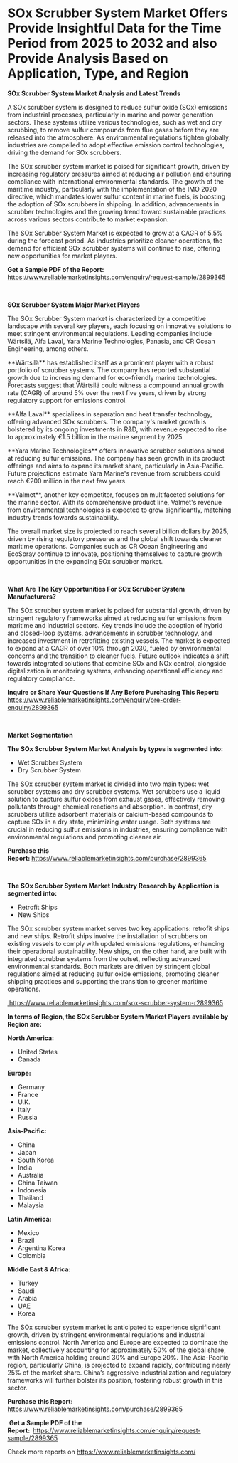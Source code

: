 <p><h1>SOx Scrubber System Market Offers Provide Insightful Data for the Time Period from 2025 to 2032 and also Provide Analysis Based on Application, Type, and Region</h1></p><p><strong>SOx Scrubber System Market Analysis and Latest Trends</strong></p>
<p><p>A SOx scrubber system is designed to reduce sulfur oxide (SOx) emissions from industrial processes, particularly in marine and power generation sectors. These systems utilize various technologies, such as wet and dry scrubbing, to remove sulfur compounds from flue gases before they are released into the atmosphere. As environmental regulations tighten globally, industries are compelled to adopt effective emission control technologies, driving the demand for SOx scrubbers.</p><p>The SOx scrubber system market is poised for significant growth, driven by increasing regulatory pressures aimed at reducing air pollution and ensuring compliance with international environmental standards. The growth of the maritime industry, particularly with the implementation of the IMO 2020 directive, which mandates lower sulfur content in marine fuels, is boosting the adoption of SOx scrubbers in shipping. In addition, advancements in scrubber technologies and the growing trend toward sustainable practices across various sectors contribute to market expansion. </p><p>The SOx Scrubber System Market is expected to grow at a CAGR of 5.5% during the forecast period. As industries prioritize cleaner operations, the demand for efficient SOx scrubber systems will continue to rise, offering new opportunities for market players.</p></p>
<p><strong>Get a Sample PDF of the Report:&nbsp;</strong> <a href="https://www.reliablemarketinsights.com/enquiry/request-sample/2899365?utm_campaign=3558&utm_medium=2&utm_source=Github&utm_content=ia&utm_term=15032025&utm_id=sox-scrubber-system">https://www.reliablemarketinsights.com/enquiry/request-sample/2899365</a></p>
<p>&nbsp;</p>
<p><strong>SOx Scrubber System Major Market Players</strong></p>
<p><p>The SOx Scrubber System market is characterized by a competitive landscape with several key players, each focusing on innovative solutions to meet stringent environmental regulations. Leading companies include Wärtsilä, Alfa Laval, Yara Marine Technologies, Panasia, and CR Ocean Engineering, among others.</p><p>**Wärtsilä** has established itself as a prominent player with a robust portfolio of scrubber systems. The company has reported substantial growth due to increasing demand for eco-friendly marine technologies. Forecasts suggest that Wärtsilä could witness a compound annual growth rate (CAGR) of around 5% over the next five years, driven by strong regulatory support for emissions control.</p><p>**Alfa Laval** specializes in separation and heat transfer technology, offering advanced SOx scrubbers. The company's market growth is bolstered by its ongoing investments in R&D, with revenue expected to rise to approximately €1.5 billion in the marine segment by 2025. </p><p>**Yara Marine Technologies** offers innovative scrubber solutions aimed at reducing sulfur emissions. The company has seen growth in its product offerings and aims to expand its market share, particularly in Asia-Pacific. Future projections estimate Yara Marine's revenue from scrubbers could reach €200 million in the next few years.</p><p>**Valmet**, another key competitor, focuses on multifaceted solutions for the marine sector. With its comprehensive product line, Valmet's revenue from environmental technologies is expected to grow significantly, matching industry trends towards sustainability.</p><p>The overall market size is projected to reach several billion dollars by 2025, driven by rising regulatory pressures and the global shift towards cleaner maritime operations. Companies such as CR Ocean Engineering and EcoSpray continue to innovate, positioning themselves to capture growth opportunities in the expanding SOx scrubber market.</p></p>
<p>&nbsp;</p>
<p><strong>What Are The Key Opportunities For SOx Scrubber System Manufacturers?</strong></p>
<p><p>The SOx scrubber system market is poised for substantial growth, driven by stringent regulatory frameworks aimed at reducing sulfur emissions from maritime and industrial sectors. Key trends include the adoption of hybrid and closed-loop systems, advancements in scrubber technology, and increased investment in retrofitting existing vessels. The market is expected to expand at a CAGR of over 10% through 2030, fueled by environmental concerns and the transition to cleaner fuels. Future outlook indicates a shift towards integrated solutions that combine SOx and NOx control, alongside digitalization in monitoring systems, enhancing operational efficiency and regulatory compliance.</p></p>
<p><strong>Inquire or Share Your Questions If Any Before Purchasing This Report:</strong> <a href="https://www.reliablemarketinsights.com/enquiry/pre-order-enquiry/2899365?utm_campaign=3558&utm_medium=2&utm_source=Github&utm_content=ia&utm_term=15032025&utm_id=sox-scrubber-system">https://www.reliablemarketinsights.com/enquiry/pre-order-enquiry/2899365</a></p>
<p>&nbsp;</p>
<p><strong>Market Segmentation</strong></p>
<p><strong>The SOx Scrubber System Market Analysis by types is segmented into:</strong></p>
<p><ul><li>Wet Scrubber System</li><li>Dry Scrubber System</li></ul></p>
<p><p>The SOx scrubber system market is divided into two main types: wet scrubber systems and dry scrubber systems. Wet scrubbers use a liquid solution to capture sulfur oxides from exhaust gases, effectively removing pollutants through chemical reactions and absorption. In contrast, dry scrubbers utilize adsorbent materials or calcium-based compounds to capture SOx in a dry state, minimizing water usage. Both systems are crucial in reducing sulfur emissions in industries, ensuring compliance with environmental regulations and promoting cleaner air.</p></p>
<p><strong>Purchase this Report:&nbsp;</strong><a href="https://www.reliablemarketinsights.com/purchase/2899365?utm_campaign=3558&utm_medium=2&utm_source=Github&utm_content=ia&utm_term=15032025&utm_id=sox-scrubber-system">https://www.reliablemarketinsights.com/purchase/2899365</a></p>
<p>&nbsp;</p>
<p><strong>The SOx Scrubber System Market Industry Research by Application is segmented into:</strong></p>
<p><ul><li>Retrofit Ships</li><li>New Ships</li></ul></p>
<p><p>The SOx scrubber system market serves two key applications: retrofit ships and new ships. Retrofit ships involve the installation of scrubbers on existing vessels to comply with updated emissions regulations, enhancing their operational sustainability. New ships, on the other hand, are built with integrated scrubber systems from the outset, reflecting advanced environmental standards. Both markets are driven by stringent global regulations aimed at reducing sulfur oxide emissions, promoting cleaner shipping practices and supporting the transition to greener maritime operations.</p></p>
<p><a href="https://www.reliablemarketinsights.com/sox-scrubber-system-r2899365?utm_campaign=3558&utm_medium=2&utm_source=Github&utm_content=ia&utm_term=15032025&utm_id=sox-scrubber-system">&nbsp;https://www.reliablemarketinsights.com/sox-scrubber-system-r2899365</a></p>
<p><strong>In terms of Region, the SOx Scrubber System Market Players available by Region are:</strong></p>
<p>
    <p> <strong> North America: </strong>
        <ul>
            <li>United States</li>
            <li>Canada</li>
        </ul>
        </p> 
    <p> <strong> Europe: </strong>
        <ul>
            <li>Germany</li>
            <li>France</li>
            <li>U.K.</li>
            <li>Italy</li>
            <li>Russia</li>
        </ul>
        </p> 
    <p> <strong> Asia-Pacific: </strong>
        <ul>
            <li>China</li>
            <li>Japan</li>
            <li>South Korea</li>
            <li>India</li>
            <li>Australia</li>
            <li>China Taiwan</li>
            <li>Indonesia</li>
            <li>Thailand</li>
            <li>Malaysia</li>
        </ul>
        </p> 
    <p> <strong> Latin America: </strong>
        <ul>
            <li>Mexico</li>
            <li>Brazil</li>
            <li>Argentina Korea</li>
            <li>Colombia</li>
        </ul>
        </p> 
    <p> <strong> Middle East & Africa: </strong>
        <ul>
            <li>Turkey</li>
            <li>Saudi</li>
            <li>Arabia</li>
            <li>UAE</li>
            <li>Korea</li>
        </ul>
    </p>
    </p>
<p><p>The SOx scrubber system market is anticipated to experience significant growth, driven by stringent environmental regulations and industrial emissions control. North America and Europe are expected to dominate the market, collectively accounting for approximately 50% of the global share, with North America holding around 30% and Europe 20%. The Asia-Pacific region, particularly China, is projected to expand rapidly, contributing nearly 25% of the market share. China’s aggressive industrialization and regulatory frameworks will further bolster its position, fostering robust growth in this sector.</p></p>
<p><strong>Purchase this Report: </strong><a href="https://www.reliablemarketinsights.com/purchase/2899365?utm_campaign=3558&utm_medium=2&utm_source=Github&utm_content=ia&utm_term=15032025&utm_id=sox-scrubber-system">https://www.reliablemarketinsights.com/purchase/2899365</a></p>
<p>&nbsp;<strong>Get a Sample PDF of the Report:&nbsp;&nbsp;</strong><a href="https://www.reliablemarketinsights.com/enquiry/request-sample/2899365?utm_campaign=3558&utm_medium=2&utm_source=Github&utm_content=ia&utm_term=15032025&utm_id=sox-scrubber-system">https://www.reliablemarketinsights.com/enquiry/request-sample/2899365</a></p>
<p><strong></strong></p>
<p>Check more reports on <a href="https://www.reliablemarketinsights.com/?utm_campaign=3558&utm_medium=2&utm_source=Github&utm_content=ia&utm_term=15032025&utm_id=sox-scrubber-system">https://www.reliablemarketinsights.com/</a></p>